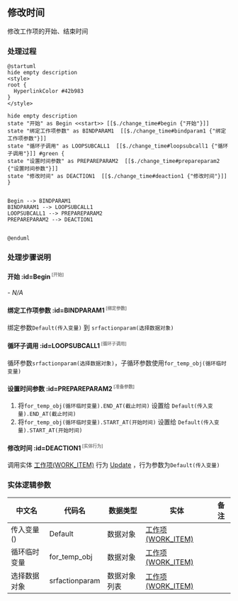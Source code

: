 ## 修改时间 <!-- {docsify-ignore-all} -->

   修改工作项的开始、结束时间

### 处理过程

```plantuml
@startuml
hide empty description
<style>
root {
  HyperlinkColor #42b983
}
</style>

hide empty description
state "开始" as Begin <<start>> [[$./change_time#begin {"开始"}]]
state "绑定工作项参数" as BINDPARAM1  [[$./change_time#bindparam1 {"绑定工作项参数"}]]
state "循环子调用" as LOOPSUBCALL1  [[$./change_time#loopsubcall1 {"循环子调用"}]] #green {
state "设置时间参数" as PREPAREPARAM2  [[$./change_time#prepareparam2 {"设置时间参数"}]]
state "修改时间" as DEACTION1  [[$./change_time#deaction1 {"修改时间"}]]
}


Begin --> BINDPARAM1
BINDPARAM1 --> LOOPSUBCALL1
LOOPSUBCALL1 --> PREPAREPARAM2
PREPAREPARAM2 --> DEACTION1


@enduml
```


### 处理步骤说明

#### 开始 :id=Begin<sup class="footnote-symbol"> <font color=gray size=1>[开始]</font></sup>



*- N/A*
#### 绑定工作项参数 :id=BINDPARAM1<sup class="footnote-symbol"> <font color=gray size=1>[绑定参数]</font></sup>



绑定参数`Default(传入变量)` 到 `srfactionparam(选择数据对象)`
#### 循环子调用 :id=LOOPSUBCALL1<sup class="footnote-symbol"> <font color=gray size=1>[循环子调用]</font></sup>



循环参数`srfactionparam(选择数据对象)`，子循环参数使用`for_temp_obj(循环临时变量)`
#### 设置时间参数 :id=PREPAREPARAM2<sup class="footnote-symbol"> <font color=gray size=1>[准备参数]</font></sup>



1. 将`for_temp_obj(循环临时变量).END_AT(截止时间)` 设置给  `Default(传入变量).END_AT(截止时间)`
2. 将`for_temp_obj(循环临时变量).START_AT(开始时间)` 设置给  `Default(传入变量).START_AT(开始时间)`

#### 修改时间 :id=DEACTION1<sup class="footnote-symbol"> <font color=gray size=1>[实体行为]</font></sup>



调用实体 [工作项(WORK_ITEM)](module/ProjMgmt/work_item.md) 行为 [Update](module/ProjMgmt/work_item#行为) ，行为参数为`Default(传入变量)`



### 实体逻辑参数

|    中文名   |    代码名    |  数据类型    |  实体   |备注 |
| --------| --------| -------- | -------- | --------   |
|传入变量(<i class="fa fa-check"/></i>)|Default|数据对象|[工作项(WORK_ITEM)](module/ProjMgmt/work_item.md)||
|循环临时变量|for_temp_obj|数据对象|[工作项(WORK_ITEM)](module/ProjMgmt/work_item.md)||
|选择数据对象|srfactionparam|数据对象列表|[工作项(WORK_ITEM)](module/ProjMgmt/work_item.md)||

